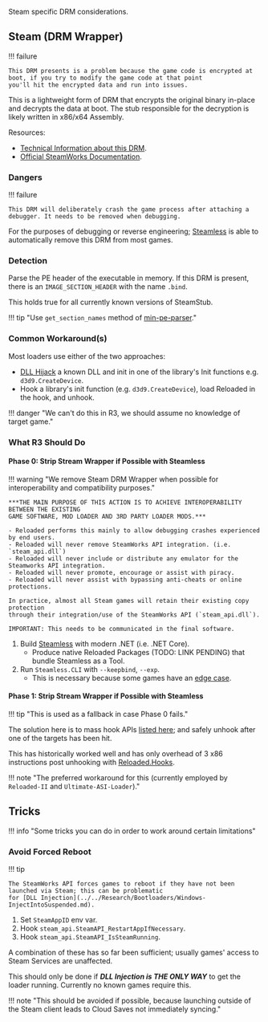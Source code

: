 Steam specific DRM considerations.

## Steam (DRM Wrapper)

!!! failure

    This DRM presents is a problem because the game code is encrypted at boot, if you try to modify the game code at that point
    you'll hit the encrypted data and run into issues.

This is a lightweight form of DRM that encrypts the original binary in-place and decrypts the data at boot.
The stub responsible for the decryption is likely written in x86/x64 Assembly.

Resources:

- [Technical Information about this DRM](https://www.pcgamingwiki.com/wiki/User:Cyanic/Steam_DRM#Typical_reasons_for_using_Steam_DRM).
- [Official SteamWorks Documentation](https://partner.steamgames.com/doc/features/drm).

### Dangers

!!! failure

    This DRM will deliberately crash the game process after attaching a debugger. It needs to be removed when debugging.

For the purposes of debugging or reverse engineering; [Steamless](https://github.com/atom0s/Steamless)
is able to automatically remove this DRM from most games.

### Detection

Parse the PE header of the executable in memory.
If this DRM is present, there is an `IMAGE_SECTION_HEADER` with the name `.bind`.

This holds true for all currently known versions of SteamStub.

!!! tip "Use `get_section_names` method of [min-pe-parser](https://github.com/Sewer56/min-pe-parser)."

### Common Workaround(s)

Most loaders use either of the two approaches:

- [DLL Hijack](../../Research/Bootloaders/Windows-DllHijack.md) a known DLL and init in one of the library's Init functions e.g. `d3d9.CreateDevice`.
- Hook a library's init function (e.g. `d3d9.CreateDevice`), load Reloaded in the hook, and unhook.

!!! danger "We can't do this in R3, we should assume no knowledge of target game."

### What R3 Should Do

#### Phase 0: Strip Stream Wrapper if Possible with Steamless

!!! warning "We remove Steam DRM Wrapper when possible for interoperability and compatibility purposes."

    ***THE MAIN PURPOSE OF THIS ACTION IS TO ACHIEVE INTEROPERABILITY BETWEEN THE EXISTING
    GAME SOFTWARE, MOD LOADER AND 3RD PARTY LOADER MODS.***

    - Reloaded performs this mainly to allow debugging crashes experienced by end users.
    - Reloaded will never remove SteamWorks API integration. (i.e. `steam_api.dll`)
    - Reloaded will never include or distribute any emulator for the Steamworks API integration.
    - Reloaded will never promote, encourage or assist with piracy.
    - Reloaded will never assist with bypassing anti-cheats or online protections.

    In practice, almost all Steam games will retain their existing copy protection
    through their integration/use of the SteamWorks API (`steam_api.dll`).

    IMPORTANT: This needs to be communicated in the final software.

1. Build [Steamless](https://github.com/atom0s/Steamless) with modern .NET (i.e. .NET Core).
   - Produce native Reloaded Packages (TODO: LINK PENDING) that bundle Steamless as a Tool.
2. Run `Steamless.CLI` with `--keepbind`, `--exp`.
   - This is necessary because some games have an [edge case](https://github.com/atom0s/Steamless/issues/80).

#### Phase 1: Strip Stream Wrapper if Possible with Steamless

!!! tip "This is used as a fallback in case Phase 0 fails."

The solution here is to mass hook APIs [listed here](https://github.com/Reloaded-Project/Reloaded-II/blob/master/source/Reloaded.Mod.Loader/DelayInjectHooks.json);
and safely unhook after one of the targets has been hit.

This has historically worked well and has only overhead of 3 x86 instructions post unhooking with
[Reloaded.Hooks](https://github.com/Reloaded-Project/Reloaded.Hooks).

!!! note "The preferred workaround for this (currently employed by `Reloaded-II` and `Ultimate-ASI-Loader`)."

## Tricks

!!! info "Some tricks you can do in order to work around certain limitations"

### Avoid Forced Reboot

!!! tip

    The SteamWorks API forces games to reboot if they have not been launched via Steam; this can be problematic
    for [DLL Injection](../../Research/Bootloaders/Windows-InjectIntoSuspended.md).

1. Set `SteamAppID` env var.
2. Hook `steam_api.SteamAPI_RestartAppIfNecessary`.
3. Hook `steam_api.SteamAPI_IsSteamRunning`.

A combination of these has so far been sufficient; usually games' access to Steam Services are unaffected.

This should only be done if ***DLL Injection is THE ONLY WAY*** to get the loader running. Currently no known games require this.

!!! note "This should be avoided if possible, because launching outside of the Steam client leads to Cloud Saves not immediately syncing."